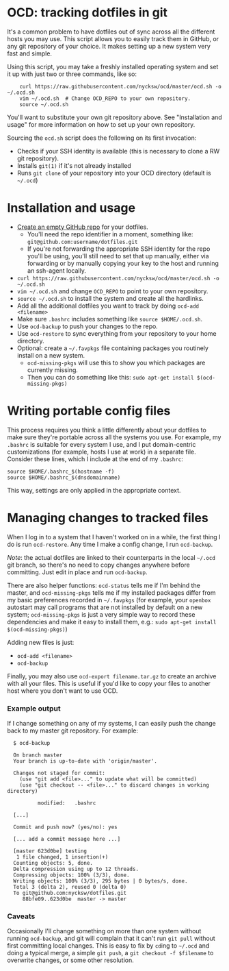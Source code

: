 # OCD: tracking dotfiles in git

It's a common problem to have dotfiles out of sync across all the different hosts you
may use. This script allows you to easily track them in GitHub, or any
git repository of your choice. It makes setting up a new system very fast and simple.

Using this script, you may take a freshly installed operating system and
set it up with just two or three commands, like so:

```
    curl https://raw.githubusercontent.com/nycksw/ocd/master/ocd.sh -o ~/.ocd.sh
    vim ~/.ocd.sh  # Change OCD_REPO to your own repository.
    source ~/.ocd.sh
```

You'll want to substitute your own git repository above. See "Installation
and usage" for more information on how to set up your own repository.

Sourcing the `ocd.sh` script does the following on its first invocation:

  * Checks if your SSH identity is available (this is necessary to clone a RW git repository).
  * Installs `git(1)` if it's not already installed
  * Runs `git clone` of your repository into your OCD directory (default is `~/.ocd`)

# Installation and usage

  * [Create an empty GitHub repo](https://help.github.com/articles/create-a-repo/) for your dotfiles.
    * You'll need the repo identifier in a moment, something like: `git@github.com:username/dotfiles.git`
    * If you're not forwarding the appropriate SSH identity for the repo you'll be using, you'll still need to set that up manually, either via forwarding or by manually copying your key to the host and running an ssh-agent locally.
  * `curl https://raw.githubusercontent.com/nycksw/ocd/master/ocd.sh -o ~/.ocd.sh`
  * `vim ~/.ocd.sh` and change `OCD_REPO` to point to your own repository.
  * `source ~/.ocd.sh` to install the system and create all the hardlinks.
  * Add all the additional dotfiles you want to track by doing `ocd-add <filename>`
  * Make sure `.bashrc` includes something like `source $HOME/.ocd.sh`.
  * Use `ocd-backup` to push your changes to the repo.
  * Use `ocd-restore` to sync everything from your repository to your home directory.
  * Optional: create a `~/.favpkgs` file containing packages you routinely install on a new system.
    * `ocd-missing-pkgs` will use this to show you which packages are currently missing.
    * Then you can do something like this: `sudo apt-get install $(ocd-missing-pkgs)`

# Writing portable config files

This process requires you think a little differently about your dotfiles to
make sure they're portable across all the systems you use. For example, my
`.bashrc` is suitable for every system I use, and I put domain-centric
customizations (for example, hosts I use at work) in a separate file. Consider
these lines, which I include at the end of my `.bashrc`:

    source $HOME/.bashrc_$(hostname -f)
    source $HOME/.bashrc_$(dnsdomainname)

This way, settings are only applied in the appropriate context.

# Managing changes to tracked files

When I log in to a system that I haven't worked on in a while, the first thing
I do is run `ocd-restore`. Any time I make a config change, I run `ocd-backup`.

*Note*: the actual dotfiles are linked to their counterparts in the
local `~/.ocd` git branch, so there's no need to copy changes anywhere before
committing. Just edit in place and run `ocd-backup`.

There are also helper functions: `ocd-status` tells me if I'm behind the
master, and `ocd-missing-pkgs` tells me if my installed
packages differ from my basic preferences recorded in `~/.favpkgs` (for
example, your `openbox` autostart may call programs that are not installed
by default on a new system; `ocd-missing-pkgs` is just a very simple way
to record these dependencies and make it easy to install them, e.g.: `sudo
apt-get install $(ocd-missing-pkgs)`)

Adding new files is just:
  * `ocd-add <filename>`
  * `ocd-backup`

Finally, you may also use `ocd-export filename.tar.gz` to create an archive
with all your files. This is useful if you'd like to copy your files to
another host where you don't want to use OCD.

### Example output

If I change something on any of my systems, I can easily push the change
back to my master git repository. For example:

```
  $ ocd-backup

  On branch master
  Your branch is up-to-date with 'origin/master'.

  Changes not staged for commit:
    (use "git add <file>..." to update what will be committed)
    (use "git checkout -- <file>..." to discard changes in working directory)

          modified:   .bashrc

  [...]

  Commit and push now? (yes/no): yes

  [... add a commit message here ...]

  [master 623d0be] testing
   1 file changed, 1 insertion(+)
  Counting objects: 5, done.
  Delta compression using up to 12 threads.
  Compressing objects: 100% (3/3), done.
  Writing objects: 100% (3/3), 295 bytes | 0 bytes/s, done.
  Total 3 (delta 2), reused 0 (delta 0)
  To git@github.com:nycksw/dotfiles.git
     88bfe09..623d0be  master -> master
```

### Caveats

Occasionally I'll change something on more than one system without running
`ocd-backup`, and git will complain that it can't run `git pull` without
first committing local changes. This is easy to fix by `cd`ing to `~/.ocd`
and doing a typical merge, a simple `git push`, a `git checkout -f $filename`
to overwrite changes, or some other resolution.
